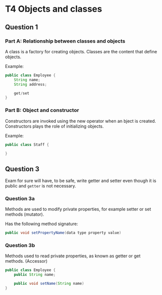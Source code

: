 # T4 Objects and classes

## Question 1

### Part A: Relationship between classes and objects

A class is a factory for creating objects. Classes are the content that define objects.

Example:

```java
public class Employee {
    String name;
    String address;

    get/set
}
```


### Part B: Object and constructor

Constructors are invoked using the new operator when an bject is created. Constructors plays the role of initializing objects.

Example:

```java
public class Staff {
    
}
```

## Question 3

Exam for sure will have, to be safe, write getter and setter even though it is public and `getter` is not necessary.

### Question 3a

Methods are used to modify private properties, for example setter or set methods (mutator).

Has the following method signature:

```java
public void setPropertyName(data type property value)
```

### Question 3b

Methods used to read private properties, as known as getter or get methods. (Accessor)

```java
public class Employee {
    public String name;

    public void setName(String name)
}
```

